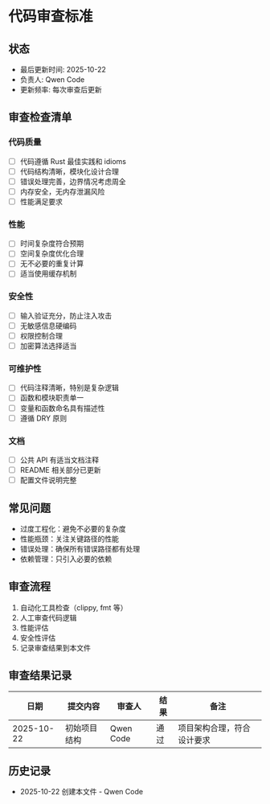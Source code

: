 # 代码审查标准

## 状态
- 最后更新时间: 2025-10-22
- 负责人: Qwen Code
- 更新频率: 每次审查后更新

## 审查检查清单

### 代码质量
- [ ] 代码遵循 Rust 最佳实践和 idioms
- [ ] 代码结构清晰，模块化设计合理
- [ ] 错误处理完善，边界情况考虑周全
- [ ] 内存安全，无内存泄漏风险
- [ ] 性能满足要求

### 性能
- [ ] 时间复杂度符合预期
- [ ] 空间复杂度优化合理
- [ ] 无不必要的重复计算
- [ ] 适当使用缓存机制

### 安全性
- [ ] 输入验证充分，防止注入攻击
- [ ] 无敏感信息硬编码
- [ ] 权限控制合理
- [ ] 加密算法选择适当

### 可维护性
- [ ] 代码注释清晰，特别是复杂逻辑
- [ ] 函数和模块职责单一
- [ ] 变量和函数命名具有描述性
- [ ] 遵循 DRY 原则

### 文档
- [ ] 公共 API 有适当文档注释
- [ ] README 相关部分已更新
- [ ] 配置文件说明完整

## 常见问题
- 过度工程化：避免不必要的复杂度
- 性能瓶颈：关注关键路径的性能
- 错误处理：确保所有错误路径都有处理
- 依赖管理：只引入必要的依赖

## 审查流程
1. 自动化工具检查（clippy, fmt 等）
2. 人工审查代码逻辑
3. 性能评估
4. 安全性评估
5. 记录审查结果到本文件

## 审查结果记录
| 日期 | 提交内容 | 审查人 | 结果 | 备注 |
|------|----------|--------|------|------|
| 2025-10-22 | 初始项目结构 | Qwen Code | 通过 | 项目架构合理，符合设计要求 |

## 历史记录
- 2025-10-22 创建本文件 - Qwen Code